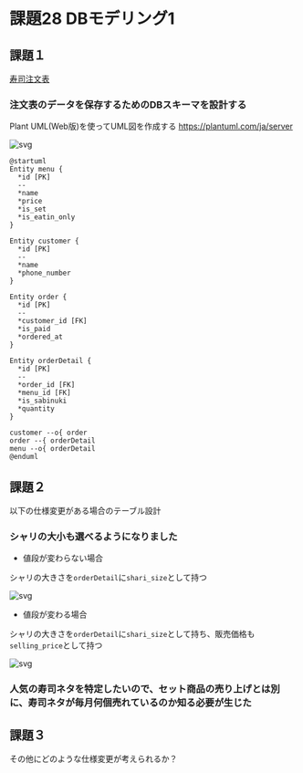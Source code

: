 # 課題28 DBモデリング1

## 課題１

[寿司注文表](https://github.com/praha-inc/praha-challenge-templates/blob/master/db/design/sushi.png)

### 注文表のデータを保存するためのDBスキーマを設計する

Plant UML(Web版)を使ってUML図を作成する
https://plantuml.com/ja/server


![svg](http://www.plantuml.com/plantuml/svg/XP4zRiCm38LtdK9p0Tt1GzkbI_UY46YBG8bQb2jHWs7qxWcLEB2D15diHrBlU_hfYa2M6aVpna8osuXSxMAiVQ5Wlpu_li_IEQqP8kf_oZGqGSKNbAj246AVU9pDlrbXGosI8kOdm9_4wBd67lF6d79uv5ovNWVlEcXxc822okR4u46Ek5SKeF4kL5rxebx58Q50Jrn_ISk_2esi6RU3EfUMIvJHhpQMRRHHgAxQTplae8zm0W00)

```plantuml
@startuml
Entity menu {
  *id [PK]
  --
  *name
  *price
  *is_set
  *is_eatin_only
}

Entity customer {
  *id [PK]
  --
  *name
  *phone_number
}

Entity order {
  *id [PK]
  --
  *customer_id [FK]
  *is_paid
  *ordered_at
}

Entity orderDetail {
  *id [PK]
  --
  *order_id [FK]
  *menu_id [FK]
  *is_sabinuki
  *quantity
}

customer --o{ order
order --{ orderDetail
menu --o{ orderDetail
@enduml
```

## 課題２

以下の仕様変更がある場合のテーブル設計


### シャリの大小も選べるようになりました

- 値段が変わらない場合


シャリの大きさを`orderDetail`に`shari_size`として持つ

![svg](http://www.plantuml.com/plantuml/svg/XP31Ji0W38RlF0Ld4zvX1_NYnRinf1jDrWXbGZdCnNVNeZFRel6o_MtvlxymL84YBKLpnqAoseJSx6QilQ5WdnuVdZ-bSrep9DJ_KcZgWgglADyAGOXzvhYQTxF3fbOb9op_0EVCwBcb4Sl1d4luoxbplGxkTT1tM822okx4u46kk5iKeFWhL5rdeZx59Q72IDnUICiwGo5VwGsrUctGSpJnvzhEvUqhsEXN6zjn4QCHUkhS7P13I_43)

- 値段が変わる場合


シャリの大きさを`orderDetail`に`shari_size`として持ち、販売価格も`selling_price`として持つ

![svg](http://www.plantuml.com/plantuml/svg/XL2zJiGm3Dxp59bFkdUu0LXOs16AV8r5BHAdnCvGAjwTEb1KAX1Byldd-v4leb2rvUHkMKbddv6RNvpt9uh-yU7-QONdizKC6UsVAWqTa0H1_K88IXmAfzczkqriQA8bO_r7S2oCWLk-OjsHIur_CJVTO8Cx6_GC4r0qs9aO0-XHxWOLAFqksXVsYdQAWuF0bRYza9KoGgKWz8Rk99WIyNFulirhWsvh0RQqgqzPFdCuUwsnx7CvSxIjdzqBScmvVG00)

### 人気の寿司ネタを特定したいので、セット商品の売り上げとは別に、寿司ネタが毎月何個売れているのか知る必要が生じた


## 課題３

その他にどのような仕様変更が考えられるか？



